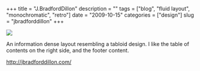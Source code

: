 +++
title = "J.BradfordDillon"
description = ""
tags = ["blog", "fluid layout", "monochromatic", "retro"]
date = "2009-10-15"
categories = ["design"]
slug = "jbradforddillon"
+++


 

  <div id="screens-thumbs" class="clearfix">
    <div class="txt-center" id="design-submission"><a href="http://jbradforddillon.com/"><img id='bluga-thumbnail-1913' class='bluga-thumbnail large' src='//media.konigi.com/bluga/
wt4ad729a2055aa_0.jpg'/></a></div>  
  </div>   
<p>An information dense layout resembling a tabloid design. I like the table of contents on the right side, and the footer content.</p>
<p><a href="http://jbradforddillon.com/">http://jbradforddillon.com/</a></p>




